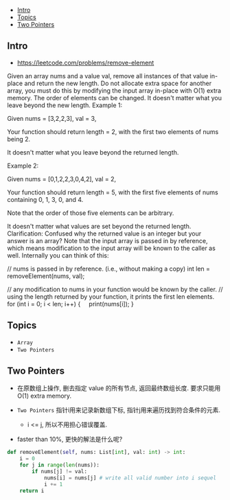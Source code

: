- [Intro](#intro)
- [Topics](#topics)
- [Two Pointers](#two-pointers)

## Intro

- https://leetcode.com/problems/remove-element

Given an array nums and a value val, remove all instances of that value in-place and return the new length.
Do not allocate extra space for another array, you must do this by modifying the input array in-place with O(1) extra memory.
The order of elements can be changed. It doesn't matter what you leave beyond the new length.
Example 1:

Given nums = [3,2,2,3], val = 3,

Your function should return length = 2, with the first two elements of nums being 2.

It doesn't matter what you leave beyond the returned length.

Example 2:

Given nums = [0,1,2,2,3,0,4,2], val = 2,

Your function should return length = 5, with the first five elements of nums containing 0, 1, 3, 0, and 4.

Note that the order of those five elements can be arbitrary.

It doesn't matter what values are set beyond the returned length.
Clarification:
Confused why the returned value is an integer but your answer is an array?
Note that the input array is passed in by reference, which means modification to the input array will be known to the caller as well.
Internally you can think of this:

// nums is passed in by reference. (i.e., without making a copy)
int len = removeElement(nums, val);

// any modification to nums in your function would be known by the caller.
// using the length returned by your function, it prints the first len elements.
for (int i = 0; i < len; i++) {
    print(nums[i]);
}

## Topics

- `Array`
- `Two Pointers`


## Two Pointers



- 在原数组上操作, 删去指定 value 的所有节点, 返回最终数组长度. 要求只能用O(1) extra memory.

- `Two Pointers` 指针i用来记录新数组下标, 指针j用来遍历找到符合条件的元素.
  - i <= j, 所以不用担心错误覆盖.


- faster than 10%, 更快的解法是什么呢?


```py
def removeElement(self, nums: List[int], val: int) -> int:
    i = 0
    for j in range(len(nums)):
        if nums[j] != val:
            nums[i] = nums[j] # write all valid number into i sequel
            i += 1
    return i
```



